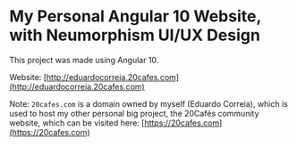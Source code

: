 # My Personal Angular 10 Website, with Neumorphism UI/UX Design

This project was made using Angular 10.

Website: [http://eduardocorreia.20cafes.com](http://eduardocorreia.20cafes.com)

Note: `20cafes.com` is a domain owned by myself (Eduardo Correia), which is used to host my other personal big project, the 20Cafés community website, which can be visited here: [https://20cafes.com](https://20cafes.com)
